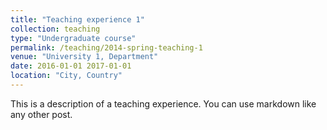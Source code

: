 ```yaml
---
title: "Teaching experience 1"
collection: teaching
type: "Undergraduate course"
permalink: /teaching/2014-spring-teaching-1
venue: "University 1, Department"
date: 2016-01-01 2017-01-01
location: "City, Country"
---
```


This is a description of a teaching experience. You can use markdown like any other post.
